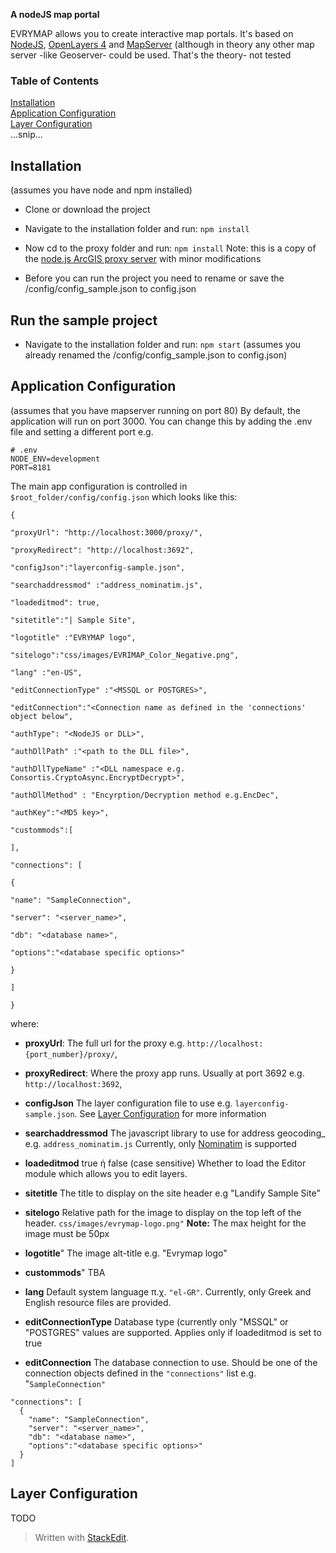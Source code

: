
**A nodeJS map portal**

  

EVRYMAP allows you to create interactive map portals. It's based on [NodeJS](https://nodejs.org/en/), [OpenLayers 4](https://github.com/openlayers/openlayers/releases/tag/v4.6.5) and [MapServer](https://mapserver.org/) (although in theory any other map server -like Geoserver- could be used. That's the theory- not tested


### Table of Contents  
[Installation](#installation)  
[Application Configuration](#application-configuration)  
[Layer Configuration](#layer-configuration)  
...snip...    

<a name="installation"/>

## Installation

(assumes you have node and npm installed)

- Clone or download the project

- Navigate to the installation folder and run: `npm install`

- Now cd to the proxy folder and run: `npm install` Note: this is a copy of the [node.js ArcGIS proxy server](https://github.com/jf990/resource-proxy-node) with minor modifications

- Before you can run the project you need to rename or save the /config/config_sample.json to config.json

## Run the sample project

- Navigate to the installation folder and run: `npm start` (assumes you already renamed the /config/config_sample.json to config.json)
  
## Application Configuration

(assumes that you have mapserver running on port 80)
By default, the application will run on port 3000. You can change this by adding the .env file and setting a different port e.g.
```
# .env
NODE_ENV=development
PORT=8181
```
The main app configuration is controlled in `$root_folder/config/config.json` which looks like this:

```
{

"proxyUrl": "http://localhost:3000/proxy/",

"proxyRedirect": "http://localhost:3692",

"configJson":"layerconfig-sample.json",

"searchaddressmod" :"address_nominatim.js",

"loadeditmod": true,

"sitetitle":"| Sample Site",

"logotitle" :"EVRYMAP logo",

"sitelogo":"css/images/EVRIMAP_Color_Negative.png",

"lang" :"en-US",

"editConnectionType" :"<MSSQL or POSTGRES>",

"editConnection":"<Connection name as defined in the 'connections' object below",

"authType": "<NodeJS or DLL>",

"authDllPath" :"<path to the DLL file>",

"authDllTypeName" :"<DLL namespace e.g. Consortis.CryptoAsync.EncryptDecrypt>",

"authDllMethod" : "Encyrption/Decryption method e.g.EncDec",

"authKey":"<MD5 key>",

"custommods":[

],

"connections": [

{

"name": "SampleConnection",

"server": "<server_name>",

"db": "<database name>",

"options":"<database specific options>"

}

]

}

```

where:
- **proxyUrl**: The full url for the proxy e.g. `http://localhost:{port_number}/proxy/`,

- **proxyRedirect**: Where the proxy app runs. Usually at port 3692 e.g. `http://localhost:3692`,
- **configJson** The layer configuration file to use e.g. `layerconfig-sample.json`. See [Layer Configuration](#layer-configuration) for more information
- **searchaddressmod** The javascript library to use for address geocoding_ e.g. `address_nominatim.js` Currently, only [Nominatim](https://nominatim.org/release-docs/latest/) is supported
- **loadeditmod**  true ή false (case sensitive) Whether to load the Editor module which allows you to edit layers.
- **sitetitle** The title to display on the site header e.g "Landify Sample Site"
- **sitelogo** Relative  path for the image to display on the top left of the header. `css/images/evrymap-logo.png"` **Note:** The max height for the image must be 50px
- **logotitle**" The image alt-title e.g. "Evrymap logo"
- **custommods**" TBA
- **lang** Default system language π.χ. `"el-GR"`. Currently, only Greek and English resource files are provided.
- **editConnectionType** Database type (currently only "MSSQL" or "POSTGRES" values are supported. Applies only if loadeditmod is set to true
- **editConnection** The database connection to use. Should be one of the connection objects defined in the  `"connections"` list e.g. "`SampleConnection"`

```
"connections": [
  {
    "name": "SampleConnection",
    "server": "<server_name>",
    "db": "<database name>",
    "options":"<database specific options>"
  }
]
```


## Layer Configuration
TODO

> Written with [StackEdit](https://stackedit.io/).
